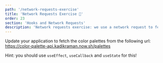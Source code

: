 ```yaml
---
path: '/network-requests-exercise'
title: 'Network Requests Exercise 📝'
order: 23
section: 'Hooks and Network Requests'
description: 'Network requests exercise: we use a network request to fetch our color palettes'
---
```


Update your application to fetch the color palettes from the following url: https://color-palette-api.kadikraman.now.sh/palettes

Hint: you should use `useEffect`, `useCallback` and `useState` for this!
